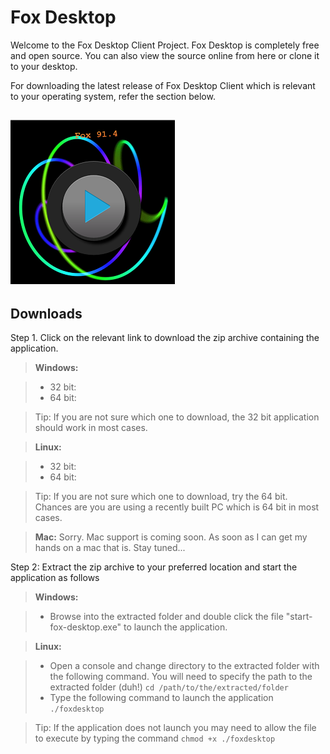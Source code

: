 Fox Desktop
===========

Welcome to the Fox Desktop Client Project. Fox Desktop is completely free and open source. You can also view the source online from here or clone it to your desktop. 

For downloading the latest release of Fox Desktop Client which is relevant to your operating system, refer the section below.

![enter image description here](https://raw.githubusercontent.com/harindaka/fox-desktop/master/images/profilepic.png)
----------


Downloads
-------------

Step 1. Click on the relevant link to download the zip archive containing the application.

> **Windows:**

> - 32 bit: 
> - 64 bit: 

> Tip: If you are not sure which one to download, the 32 bit application should work in most cases.

> **Linux:**

> - 32 bit: 
> - 64 bit: 

> Tip: If you are not sure which one to download, try the 64 bit. Chances are you are using a recently built PC which is 64 bit in most cases.

> **Mac:**
Sorry. Mac support is coming soon. As soon as I can get my hands on a mac that is. Stay tuned...
   
Step 2: Extract the zip archive to your preferred location and start the application as follows

> **Windows:**

> - Browse into the extracted folder and double click the file "start-fox-desktop.exe" to launch the application.

> **Linux:**

> - Open a console and change directory to the extracted folder with the following command. You will need to specify the path to the extracted folder (duh!) 
> `cd /path/to/the/extracted/folder`
> - Type the following command to launch the application
> `./foxdesktop`  

>Tip: If the application does not launch you may need to allow the file to execute by typing the command `chmod +x ./foxdesktop`


